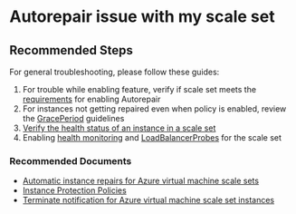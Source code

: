 <properties
	pageTitle="Autorepair issue with my scale set"
	description="Autorepair issue with my scale set"
	service="microsoft.compute"
	resource=""
	authors="babhoo"
	ms.author="babhoo"
	displayOrder=""
	selfHelpType="generic"
	supportTopicIds="32740056"
	resourceTags=""
	productPesIds="16080"
	cloudEnvironments="public, Fairfax, usnat, ussec"
	articleId="62d327f3-93e5-445d-bdfa-1c0d5b3c3e18"
	ownershipId="Compute_VirtualMachineScaleSets_Content"
/>

# Autorepair issue with my scale set

## **Recommended Steps**

For general troubleshooting, please follow these guides:<br>

1. For trouble while enabling feature, verify if scale set meets the [requirements](https://docs.microsoft.com/azure/virtual-machine-scale-sets/virtual-machine-scale-sets-automatic-instance-repairs#requirements-for-using-automatic-instance-repairs) for enabling Autorepair
2. For instances not getting repaired even when policy is enabled, review the [GracePeriod](https://docs.microsoft.com/azure/virtual-machine-scale-sets/virtual-machine-scale-sets-automatic-instance-repairs#grace-period) guidelines
3. [Verify the health status of an instance in a scale set](https://docs.microsoft.com/rest/api/compute/virtualmachinescalesetvms/getinstanceview)
4. Enabling [health monitoring](https://docs.microsoft.com/azure/virtual-machine-scale-sets/virtual-machine-scale-sets-health-extension) and [LoadBalancerProbes](https://docs.microsoft.com/azure/load-balancer/load-balancer-custom-probe-overview) for the scale set

### **Recommended Documents**

* [Automatic instance repairs for Azure virtual machine scale sets](https://docs.microsoft.com/azure/virtual-machine-scale-sets/virtual-machine-scale-sets-automatic-instance-repairs#requirements-for-using-automatic-instance-repairs)<br>
* [Instance Protection Policies](https://docs.microsoft.com/azure/virtual-machine-scale-sets/virtual-machine-scale-sets-instance-protection)<br>
* [Terminate notification for Azure virtual machine scale set instances](https://docs.microsoft.com/azure/virtual-machine-scale-sets/virtual-machine-scale-sets-terminate-notification)
